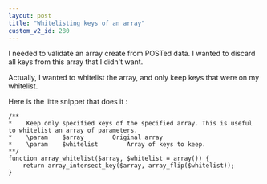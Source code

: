 ```yaml
---
layout: post
title: "Whitelisting keys of an array"
custom_v2_id: 280
---
```


I needed to validate an array create from POSTed data. I wanted to discard all
keys from this array that I didn't want.

Actually, I wanted to whitelist the array, and only keep keys that were on my
whitelist.

Here is the litte snippet that does it :

    
    /**  
    *    Keep only specified keys of the specified array. This is useful to whitelist an array of parameters.  
    *    \param    $array        Original array  
    *    \param    $whitelist        Array of keys to keep.  
    **/  
    function array_whitelist($array, $whitelist = array()) {  
    	return array_intersect_key($array, array_flip($whitelist));  
    }



